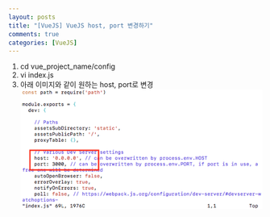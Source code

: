 ```yaml
---
layout: posts
title: "[VueJS] VueJS host, port 변경하기"
comments: true
categories: [VueJS]
---
```


1. cd vue_project_name/config
2. vi index.js
3. 아래 이미지와 같이 원하는 host, port로 변경
![img1](/img/2019-07-18-vue-change-host-port-1.png)
